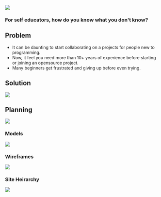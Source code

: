 <img src="http://res.cloudinary.com/ethankhoa/image/upload/v1491881521/pitch_cover_opedzz.png">

### For self educators, how do you know what you don't know?

## Problem

* It can be daunting to start collaborating on a projects for people new to programming.
* Now, it feel you need more than 10+ years of experience before starting or joining an opensource project.
* Many beginners get frustrated and giving up before even trying.

## Solution
<img src="http://res.cloudinary.com/ethankhoa/image/upload/v1491881841/pitch_solution_xt4x4b.png">

## Planning 
<img src="http://res.cloudinary.com/ethankhoa/image/upload/v1491881930/Office_Lens_20170406-120357_qdcuy9.jpg">

### Models 
<img src="http://res.cloudinary.com/ethankhoa/image/upload/v1491882034/pitch_model_dgv5dg.png">

### Wireframes
<img src="http://res.cloudinary.com/ethankhoa/image/upload/v1491882040/pitch_wireframe_dp1sn6.png">

### Site Heirarchy
<img src="http://res.cloudinary.com/ethankhoa/image/upload/v1491882139/pitch_heirarchy_trvks1.png">
